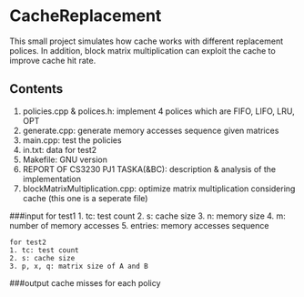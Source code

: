 CacheReplacement
================
  This small project simulates how cache works with different replacement polices.
  In addition, block matrix multiplication can exploit the cache to improve cache hit rate.
  
  
Contents
----------------
  1. policies.cpp & polices.h: implement 4 polices which are FIFO, LIFO, LRU, OPT
  2. generate.cpp: generate memory accesses sequence given matrices
  3. main.cpp: test the policies
  4. in.txt: data for test2
  5. Makefile: GNU version
  6. REPORT OF CS3230 PJ1 TASKA(&BC): description & analysis of the implementation
  7. blockMatrixMultiplication.cpp: optimize matrix multiplication considering cache
     (this one is a seperate file)


###input
    for test1
    1. tc: test count
    2. s: cache size
    3. n: memory size
    4. m: number of memory accesses
    5. entries: memory accesses sequence
    
    for test2
    1. tc: test count
    2. s: cache size
    3. p, x, q: matrix size of A and B

###output
    cache misses for each policy
